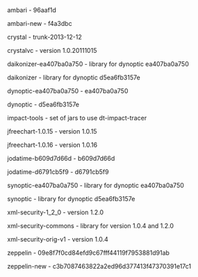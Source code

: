 ambari                  - 96aaf1d

ambari-new              - f4a3dbc

crystal                 - trunk-2013-12-12

crystalvc               - version 1.0.20111015

daikonizer-ea407ba0a750 - library for dynoptic ea407ba0a750

daikonizer              - library for dynoptic d5ea6fb3157e

dynoptic-ea407ba0a750   - ea407ba0a750

dynoptic                - d5ea6fb3157e

impact-tools            - set of jars to use dt-impact-tracer

jfreechart-1.0.15       - version 1.0.15

jfreechart-1.0.16       - version 1.0.16

jodatime-b609d7d66d     - b609d7d66d

jodatime-d6791cb5f9     - d6791cb5f9

synoptic-ea407ba0a750   - library for dynoptic ea407ba0a750

synoptic                - library for dynoptic d5ea6fb3157e

xml-security-1_2_0      - version 1.2.0

xml-security-commons    - library for version 1.0.4 and 1.2.0

xml-security-orig-v1    - version 1.0.4

zeppelin 		- 09e8f7f0cd84efd9c67fff44119f7953881d91ab

zeppelin-new            - c3b7087463822a2ed96d377413f47370391e17c1
